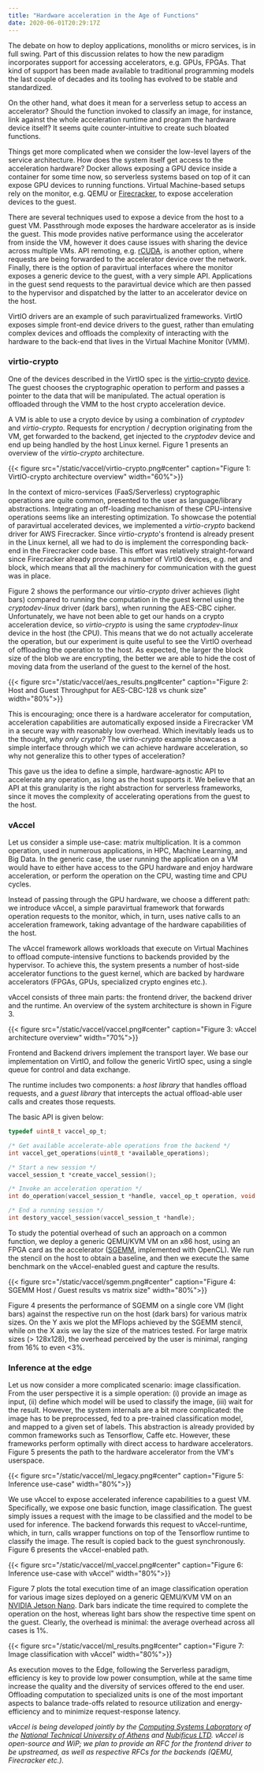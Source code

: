 ```yaml
---
title: "Hardware acceleration in the Age of Functions"
date: 2020-06-01T20:29:17Z
---
```


The debate on how to deploy applications, monoliths or micro services, is in
full swing. Part of this discussion relates to how the new paradigm
incorporates support for accessing accelerators, e.g. GPUs, FPGAs. That kind
of support has been made available to traditional programming models the last
couple of decades and its tooling has evolved to be stable and standardized.

On the other hand, what does it mean for a serverless setup to access an
accelerator? Should the function invoked to classify an image, for instance,
link against the whole acceleration runtime and program the hardware device
itself? It seems quite counter-intuitive to create such bloated functions.

Things get more complicated when we consider the low-level layers of the
service architecture. How does the system itself get access to the
acceleration hardware? Docker allows exposing a GPU device inside a container
for some time now, so serverless systems based on top of it can expose GPU
devices to running functions. Virtual Machine-based setups rely on the
monitor, e.g. QEMU or [Firecracker][9], to expose acceleration devices to the
guest.

There are several techniques used to expose a device from the host to a guest
VM. Passthrough mode exposes the hardware accelerator as is inside the guest.
This mode provides native performance using the accelerator from inside the VM,
however it does cause issues with sharing the device across multiple VMs.  API
remoting, e.g. [rCUDA][1], is another option, where requests are being
forwarded to the accelerator device over the network. Finally, there is the
option of paravirtual interfaces where the monitor exposes a generic device to
the guest, with a very simple API. Applications in the guest send requests to
the paravirtual device which are then passed to the hypervisor and dispatched
by the latter to an accelerator device on the host.

VirtIO drivers are an example of such paravirtualized frameworks. VirtIO
exposes simple front-end device drivers to the guest, rather than emulating
complex devices and offloads the complexity of interacting with the hardware
to the back-end that lives in the Virtual Machine Monitor (VMM). 

### virtio-crypto ###


One of the devices described in the VirtIO spec is the [virtio-crypto][4]
[device][5]. The guest chooses the cryptographic operation to perform and
passes a pointer to the data that will be manipulated. The actual operation is
offloaded through the VMM to the host crypto acceleration device.

A VM is able to use a crypto device by using a combination of
<em>cryptodev</em> and <em>virtio-crypto</em>. Requests for encryption /
decryption originating from the VM, get forwarded to the backend, get injected
to the <em>cryptodev</em> device and end up being handled by the host Linux
kernel. Figure 1 presents an overview of the <em>virtio-crypto</em>
architecture.

{{< figure src="/static/vaccel/virtio-crypto.png#center" 
caption="Figure 1: VirtIO-crypto architecture overview" width="60%">}}

In the context of micro-services (FaaS/Serverless) cryptographic operations are
quite common, presented to the user as language/library abstractions.
Integrating an off-loading mechanism of these CPU-intensive operations seems
like an interesting optimization. To showcase the potential of paravirtual
accelerated devices, we  implemented a <em>virtio-crypto</em> backend driver
for AWS Firecracker. Since <em>virtio-crypto</em>'s frontend is already present
in the Linux kernel, all we had to do is implement the corresponding back-end
in the Firecracker code base. This effort was relatively straight-forward since
Firecracker already provides a number of VirtIO devices, e.g. net and block,
which means that all the machinery for communication with the guest was in
place.

Figure 2 shows the performance our <em>virtio-crypto</em> driver achieves (light
bars) compared to running the computation in the guest kernel using the
<em>cryptodev-linux</em> driver (dark bars), when running the AES-CBC cipher.
Unfortunately, we have not been able to get our hands on a crypto acceleration
device, so <em>virtio-crypto</em> is using the same <em>cryptodev-linux</em>
device in the host (the CPU). This means that we do not actually accelerate the
operation, but our experiment is quite useful to see the VirtIO overhead of
offloading the operation to the host. As expected, the larger the block size of
the blob we are encrypting, the better we are able to hide the cost of moving
data from the userland of the guest to the kernel of the host.

{{< figure src="/static/vaccel/aes_results.png#center" 
caption="Figure 2: Host and Guest Throughput for AES-CBC-128 vs chunk size" 
width="80%">}}

This is encouraging; once there is a hardware accelerator for computation,
acceleration capabilities are automatically exposed inside a Firecracker VM in
a secure way with reasonably low overhead. Which inevitably leads us to the
thought, *why only crypto?* The <em>virtio-crypto</em> example showcases a
simple interface through which we can achieve hardware acceleration, so why not
generalize this to other types of acceleration?

This gave us the idea to define a simple, hardware-agnostic API to accelerate
any operation, as long as the host supports it. We believe that an API at this
granularity is the right abstraction for serverless frameworks, since it moves
the complexity of accelerating operations from the guest to the host.

### vAccel ###

Let us consider a simple use-case: matrix multiplication. It is a common
operation, used in numerous applications, in HPC, Machine Learning, and Big
Data.  In the generic case, the user running the application on a VM would
have to either have access to the GPU hardware and enjoy hardware acceleration,
or perform the operation on the CPU, wasting time and CPU cycles.

Instead of passing through the GPU hardware, we choose a different
path: we introduce vAccel, a simple paravirtual framework that forwards
operation requests to the monitor, which, in turn, uses native calls to an
acceleration framework, taking advantage of the hardware capabilities of the
host.

The vAccel framework allows workloads that execute on Virtual Machines to
offload compute-intensive functions to backends provided by the hypervisor. To
achieve this, the system presents a number of host-side accelerator functions
to the guest kernel, which are backed by hardware accelerators (FPGAs, GPUs,
specialized crypto engines etc.).

vAccel consists of three main parts: the frontend driver, the backend driver
and the runtime. An overview of the system architecture is shown in Figure 3.

{{< figure src="/static/vaccel/vaccel.png#center" 
caption="Figure 3: vAccel architecture overview" width="70%">}}

Frontend and Backend drivers implement the transport layer. We base our
implementation on VirtIO, and follow the generic VirtIO spec, using a single
queue for control and data exchange.

The runtime includes two components: a <em>host library</em> that handles
offload requests, and a <em>guest library</em> that intercepts the actual
offload-able user calls and creates those requests.

The basic API is given below:

```C
typedef uint8_t vaccel_op_t;

/* Get available accelerate-able operations from the backend */
int vaccel_get_operations(uint8_t *available_operations);

/* Start a new session */
vaccel_session_t *create_vaccel_session();

/* Invoke an acceleration operation */
int do_operation(vaccel_session_t *handle, vaccel_op_t operation, void *input, void *output);

/* End a running session */
int destory_vaccel_session(vaccel_session_t *handle);
```

To study the potential overhead of such an approach on a common function, we
deploy a generic QEMU/KVM VM on an x86 host, using an FPGA card as the
accelerator ([SGEMM][2], implemented with OpenCL). We run the stencil on the host to
obtain a baseline, and then we execute the same benchmark on the vAccel-enabled
guest and capture the results. 

{{< figure src="/static/vaccel/sgemm.png#center" 
caption="Figure 4: SGEMM Host / Guest results vs matrix size" width="80%">}}

Figure 4 presents the performance of SGEMM on a single core VM (light bars)
against the respective run on the host (dark bars) for various matrix sizes.
On the Y axis we plot the MFlops achieved by the SGEMM stencil, while on the X
axis we lay the size of the matrices tested. For large matrix sizes (>
128x128), the overhead perceived by the user is minimal, ranging from 16% to
even <3%.

### Inference at the edge ###

Let us now consider a more complicated scenario: image classification. From the
user perspective it is a simple operation: (i) provide an image as input, (ii)
define which model will be used to classify the image, (iii) wait for the
result. However, the system internals are a bit more complicated: the image has
to be preprocessed, fed to a pre-trained classification model, and mapped to a
given set of labels. This abstraction is already provided by common frameworks
such as Tensorflow, Caffe etc. However, these frameworks perform optimally with
direct access to hardware accelerators. Figure 5 presents the path to the
hardware accelerator from the VM's userspace.

{{< figure src="/static/vaccel/ml_legacy.png#center" 
caption="Figure 5: Inference use-case" width="80%">}}

We use vAccel to expose accelerated inference capabilities to a guest VM.
Specifically, we expose one basic function, image classification. The guest
simply issues a request with the image to be classified and the model to be
used for inference. The backend forwards this request to vAccel-runtime, which,
in turn, calls wrapper functions on top of the Tensorflow runtime to classify
the image. The result is copied back to the guest synchronously. Figure 6
presents the vAccel-enabled path.

{{< figure src="/static/vaccel/ml_vaccel.png#center" 
caption="Figure 6: Inference use-case with vAccel" width="80%">}}

Figure 7 plots the total execution time of an image classification operation
for various image sizes deployed on a generic QEMU/KVM VM on an [NVIDIA Jetson
Nano][3]. Dark bars indicate the time required to complete the operation on
the host, whereas light bars show the respective time spent on the guest.
Clearly, the overhead is minimal: the average overhead across all cases is 1%.

{{< figure src="/static/vaccel/ml_results.png#center" 
caption="Figure 7: Image classification with vAccel" width="80%">}}

As execution moves to the Edge, following the Serverless paradigm, efficiency
is key to provide low power consumption, while at the same time increase the
quality and the diversity of services offered to the end user. Offloading
computation to specialized units is one of the most important aspects to
balance trade-offs related to resource utilization and energy-efficiency and
to minimize request-response latency.

*vAccel is being developed jointly by the [Computing Systems Laboratory][6] of
the [National Technical University of Athens][7] and [Nubificus LTD][8].
vAccel is open-source and WiP; we plan to provide an RFC for the frontend
driver to be upstreamed, as well as respective RFCs for the backends (QEMU,
Firecracker etc.).*

[1]: http://rcuda.net/
[2]: http://www.netlib.org/lapack/explore-html/db/dc9/group__single__blas__level3_gafe51bacb54592ff5de056acabd83c260.html
[3]: https://www.nvidia.com/en-us/autonomous-machines/embedded-systems/jetson-nano/
[4]: https://github.com/gongleiarei/virtio
[5]: https://github.com/gongleiarei/virtio-crypto-linux-driver
[6]: http://research.cslab.ece.ntua.gr
[7]: https://www.ntua.gr
[8]: https://nubificus.co.uk
[9]: https://firecracker-microvm.github.io/

